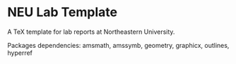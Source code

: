 # NEU Lab Template

A TeX template for lab reports at Northeastern University.

Packages dependencies: amsmath, amssymb, geometry, graphicx, outlines, hyperref